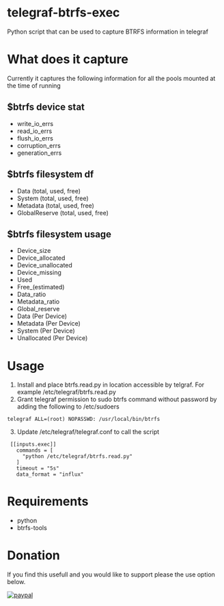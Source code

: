 # telegraf-btrfs-exec
Python script that can be used to capture BTRFS information in telegraf

# What does it capture
Currently it captures the following information for all the pools mounted at the time of running

## $btrfs device stat
* write_io_errs
* read_io_errs
* flush_io_errs
* corruption_errs
* generation_errs

## $btrfs filesystem df
* Data (total, used, free)
* System (total, used, free)
* Metadata (total, used, free)
* GlobalReserve (total, used, free)

## $btrfs filesystem usage
* Device_size
* Device_allocated
* Device_unallocated
* Device_missing
* Used
* Free_(estimated)
* Data_ratio
* Metadata_ratio
* Global_reserve
* Data (Per Device)
* Metadata (Per Device)
* System (Per Device)
* Unallocated (Per Device)


# Usage
1. Install and place btrfs.read.py in location accessible by telgraf.   For example /etc/telegraf/btrfs.read.py
2. Grant telegraf permission to sudo btrfs command without password by adding the following to /etc/sudoers
```
telegraf ALL=(root) NOPASSWD: /usr/local/bin/btrfs
```
3. Update /etc/telegraf/telegraf.conf to call the script
```
 [[inputs.exec]]
   commands = [
     "python /etc/telegraf/btrfs.read.py"
   ]
   timeout = "5s"
   data_format = "influx"
```

# Requirements
* python
* btrfs-tools

# Donation
If you find this usefull and you would like to support please the use option below.

[![paypal](https://www.paypalobjects.com/en_US/i/btn/btn_donateCC_LG.gif)](https://www.paypal.com/cgi-bin/webscr?cmd=_donations&business=jason%2ep%2eclara%40gmail%2ecom&lc=CA&item_name=Jason%20Clara&currency_code=USD&bn=PP%2dDonationsBF%3abtn_donateCC_LG%2egif%3aNonHosted)
